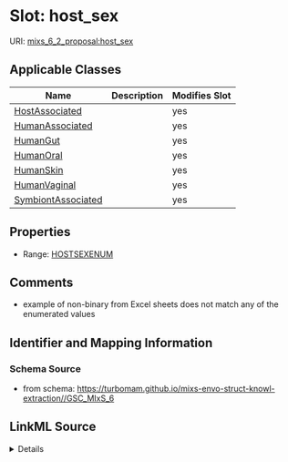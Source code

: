 # Slot: host_sex

URI: [mixs_6_2_proposal:host_sex](https://turbomam.github.io/mixs-envo-struct-knowl-extraction/host_sex)



<!-- no inheritance hierarchy -->




## Applicable Classes

| Name | Description | Modifies Slot |
| --- | --- | --- |
[HostAssociated](HostAssociated.md) |  |  yes  |
[HumanAssociated](HumanAssociated.md) |  |  yes  |
[HumanGut](HumanGut.md) |  |  yes  |
[HumanOral](HumanOral.md) |  |  yes  |
[HumanSkin](HumanSkin.md) |  |  yes  |
[HumanVaginal](HumanVaginal.md) |  |  yes  |
[SymbiontAssociated](SymbiontAssociated.md) |  |  yes  |







## Properties

* Range: [HOSTSEXENUM](HOSTSEXENUM.md)





## Comments

* example of non-binary from Excel sheets does not match any of the enumerated values

## Identifier and Mapping Information







### Schema Source


* from schema: https://turbomam.github.io/mixs-envo-struct-knowl-extraction//GSC_MIxS_6




## LinkML Source

<details>
```yaml
name: host_sex
title: host sex
notes:
- host
- host.
comments:
- example of non-binary from Excel sheets does not match any of the enumerated values
from_schema: https://turbomam.github.io/mixs-envo-struct-knowl-extraction//GSC_MIxS_6
rank: 1000
alias: host_sex
domain_of:
- HostAssociated
- HumanAssociated
- HumanGut
- HumanOral
- HumanSkin
- HumanVaginal
- SymbiontAssociated
range: HOST_SEX_ENUM
required: false
recommended: false

```
</details>
